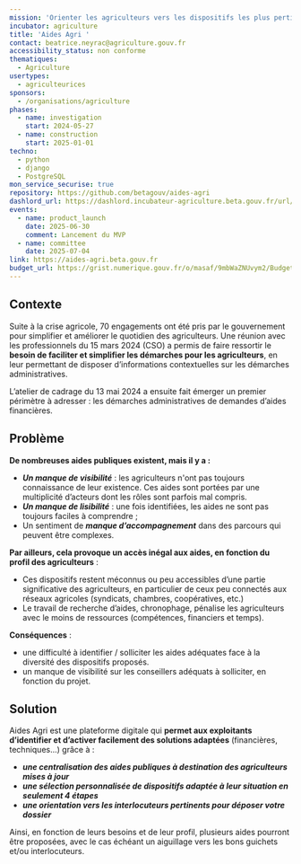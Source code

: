 ```yaml
---
mission: 'Orienter les agriculteurs vers les dispositifs les plus pertinents pour leur exploitation : aide financière, formation, accompagnement...'
incubator: agriculture
title: 'Aides Agri '
contact: beatrice.neyrac@agriculture.gouv.fr
accessibility_status: non conforme
thematiques:
  - Agriculture
usertypes:
  - agriculteurices
sponsors:
  - /organisations/agriculture
phases:
  - name: investigation
    start: 2024-05-27
  - name: construction
    start: 2025-01-01
techno:
  - python
  - django
  - PostgreSQL
mon_service_securise: true
repository: https://github.com/betagouv/aides-agri
dashlord_url: https://dashlord.incubateur-agriculture.beta.gouv.fr/url/aides-agri-beta-gouv-fr/
events:
  - name: product_launch
    date: 2025-06-30
    comment: Lancement du MVP
  - name: committee
    date: 2025-07-04
link: https://aides-agri.beta.gouv.fr
budget_url: https://grist.numerique.gouv.fr/o/masaf/9mbWaZNUvym2/Budget/p/95?embed=true&Produit_=Aides-Agri
---
```

## Contexte

Suite à la crise agricole, 70 engagements ont été pris par le gouvernement pour simplifier et améliorer le quotidien des agriculteurs. Une réunion avec les professionnels du 15 mars 2024 (CSO) a permis de faire ressortir le **besoin de faciliter et simplifier les démarches pour les agriculteurs**, en leur permettant de disposer d’informations contextuelles sur les démarches administratives. 

L’atelier de cadrage du 13 mai 2024 a ensuite fait émerger un premier périmètre à adresser : les démarches administratives de demandes d’aides financières. 
## Problème

**De nombreuses aides publiques existent, mais il y a :** 
*   **_Un manque de visibilité_**  : les agriculteurs n'ont pas toujours connaissance de leur
existence. Ces aides sont portées par une multiplicité d’acteurs dont les rôles sont parfois mal compris.
* **_Un manque de lisibilité_** : une fois identifiées, les aides ne sont pas toujours faciles
à comprendre ;
* Un sentiment de **_manque d’accompagnement_** dans des parcours qui
peuvent être complexes.


**Par ailleurs, cela provoque un accès inégal aux aides, en fonction du profil des agriculteurs** : 
* Ces dispositifs restent méconnus ou peu accessibles d’une partie significative des agriculteurs, en particulier de ceux peu connectés aux réseaux agricoles (syndicats, chambres, coopératives, etc.) 
* Le travail de recherche d’aides, chronophage, pénalise les agriculteurs avec le moins de ressources (compétences, financiers et temps).


**Conséquences** :  
* une difficulté à identifier / solliciter les aides adéquates face à la diversité des dispositifs proposés. 
* un manque de visibilité sur les conseillers adéquats à solliciter, en fonction du projet. 


## Solution

Aides Agri est une plateforme digitale qui **permet aux exploitants d’identifier et d’activer facilement des solutions adaptées** (financières, techniques...) grâce à : 
* **_une centralisation des aides publiques à destination des agriculteurs mises à jour_**
* **_une sélection personnalisée de dispositifs adaptée à leur situation en seulement 4 étapes_**
* **_une orientation vers les interlocuteurs pertinents pour déposer votre dossier_** 

Ainsi, en fonction de leurs besoins et de leur profil, plusieurs aides pourront être proposées, avec le cas échéant un aiguillage vers les bons guichets et/ou interlocuteurs.
